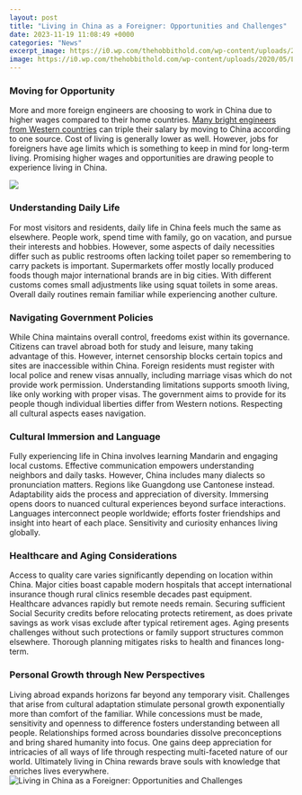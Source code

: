 ```yaml
---
layout: post
title: "Living in China as a Foreigner: Opportunities and Challenges"
date: 2023-11-19 11:08:49 +0000
categories: "News"
excerpt_image: https://i0.wp.com/thehobbithold.com/wp-content/uploads/2020/05/Living-In-China-as-a-Foreigner1_600x900.jpg?fit=600%2C900&amp;ssl=1
image: https://i0.wp.com/thehobbithold.com/wp-content/uploads/2020/05/Living-In-China-as-a-Foreigner1_600x900.jpg?fit=600%2C900&amp;ssl=1
---
```


### Moving for Opportunity 
More and more foreign engineers are choosing to work in China due to higher wages compared to their home countries. [Many bright engineers from Western countries](https://setit.github.io/2024-01-10-berbagai-hal-yang-harus-diketahui-ketika-berwisata-ke-arab-saudi/) can triple their salary by moving to China according to one source. Cost of living is generally lower as well. However, jobs for foreigners have age limits which is something to keep in mind for long-term living. Promising higher wages and opportunities are drawing people to experience living in China.

![](https://chinainternshipplacements.com/blog/wp-content/uploads/2017/11/china-interns-at-chinese-new-year.jpg)
### Understanding Daily Life 
For most visitors and residents, daily life in China feels much the same as elsewhere. People work, spend time with family, go on vacation, and pursue their interests and hobbies. However, some aspects of daily necessities differ such as public restrooms often lacking toilet paper so remembering to carry packets is important. Supermarkets offer mostly locally produced foods though major international brands are in big cities. With different customs comes small adjustments like using squat toilets in some areas. Overall daily routines remain familiar while experiencing another culture.
### Navigating Government Policies   
While China maintains overall control, freedoms exist within its governance. Citizens can travel abroad both for study and leisure, many taking advantage of this. However, internet censorship blocks certain topics and sites are inaccessible within China. Foreign residents must register with local police and renew visas annually, including marriage visas which do not provide work permission. Understanding limitations supports smooth living, like only working with proper visas. The government aims to provide for its people though individual liberties differ from Western notions. Respecting all cultural aspects eases navigation.
### Cultural Immersion and Language  
Fully experiencing life in China involves learning Mandarin and engaging local customs. Effective communication empowers understanding neighbors and daily tasks. However, China includes many dialects so pronunciation matters. Regions like Guangdong use Cantonese instead. Adaptability aids the process and appreciation of diversity. Immersing opens doors to nuanced cultural experiences beyond surface interactions. Languages interconnect people worldwide; efforts foster friendships and insight into heart of each place. Sensitivity and curiosity enhances living globally.       
### Healthcare and Aging Considerations
Access to quality care varies significantly depending on location within China. Major cities boast capable modern hospitals that accept international insurance though rural clinics resemble decades past equipment. Healthcare advances rapidly but remote needs remain. Securing sufficient Social Security credits before relocating protects retirement, as does private savings as work visas exclude after typical retirement ages. Aging presents challenges without such protections or family support structures common elsewhere. Thorough planning mitigates risks to health and finances long-term. 
### Personal Growth through New Perspectives 
Living abroad expands horizons far beyond any temporary visit. Challenges that arise from cultural adaptation stimulate personal growth exponentially more than comfort of the familiar. While concessions must be made, sensitivity and openness to difference fosters understanding between all people. Relationships formed across boundaries dissolve preconceptions and bring shared humanity into focus. One gains deep appreciation for intricacies of all ways of life through respecting multi-faceted nature of our world. Ultimately living in China rewards brave souls with knowledge that enriches lives everywhere.
![Living in China as a Foreigner: Opportunities and Challenges](https://i0.wp.com/thehobbithold.com/wp-content/uploads/2020/05/Living-In-China-as-a-Foreigner1_600x900.jpg?fit=600%2C900&amp;ssl=1)
